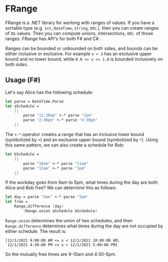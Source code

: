 # FRange

FRange is a .NET library for working with ranges of values. If you have a sortable type (e.g. `int`, `DateTime`, `string`, etc.), then you can create ranges of its values. Then you can compute unions, intersections, etc. of those ranges. FRange has API's for both F# and C#.

Ranges can be bounded or unbounded on both sides, and bounds can be either inclusive or exclusive. For example `x < 3` has an exclusive upper bound and no lower bound, while `0.0 <= x <= 1.0` is bounded inclusively on both sides.

## Usage (F#)

Let's say Alice has the following schedule:

```fsharp
let parse = DateTime.Parse
let aSchedule =
    [|
        parse "11:30am" +-* parse "1pm"
        parse "2:30pm" +-* parse "4:30pm"
    |]
```

The `+-*` operator creates a range that has an inclusive lower bound (symbolized by `+`) and an exclusive upper bound (symbolized by `*`). 
Using this same pattern, we can also create a schedule for Bob:

```fsharp
let bSchedule =
    [|
        parse "10am" +-* parse "11am"
        parse "11am" +-* parse "3pm"
    |]
```

If the workday goes from 9am to 5pm, what times during the day are both Alice and Bob free? We can determine this as follows:

```fsharp
let day = parse "9am" +-* parse "5pm"
let free =
    Range.difference [day]
        (Range.union aSchedule bSchedule)
```

`Range.union` determines the union of two schedules, and then `Range.difference` determines what times during the day are not occupied by either schedule. The result is:

```
[12/1/2021 9:00:00 AM <= x < 12/1/2021 10:00:00 AM;
 12/1/2021 4:30:00 PM <= x < 12/1/2021 5:00:00 PM]
```

So the mutually free times are 9-10am and 4:30-5pm.